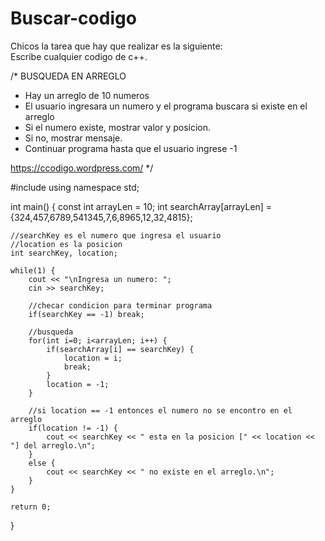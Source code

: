 # Buscar-codigo
Chicos la tarea que hay que realizar es la siguiente:
<br>
Escribe cualquier codigo de c++.

/* BUSQUEDA EN ARREGLO
 
* Hay un arreglo de 10 numeros
* El usuario ingresara un numero y el programa buscara si
    existe en el arreglo
* Si el numero existe, mostrar valor y posicion.
* Si no, mostrar mensaje.
* Continuar programa hasta que el usuario ingrese -1
 
https://ccodigo.wordpress.com/
*/
 
#include <iostream>
using namespace std;
 
int main()
{
    const int arrayLen = 10;
    int searchArray[arrayLen] = {324,457,6789,541345,7,6,8965,12,32,4815};
     
    //searchKey es el numero que ingresa el usuario
    //location es la posicion
    int searchKey, location;
     
    while(1) {
        cout << "\nIngresa un numero: ";
        cin >> searchKey;
         
        //checar condicion para terminar programa
        if(searchKey == -1) break;
         
        //busqueda        
        for(int i=0; i<arrayLen; i++) {
            if(searchArray[i] == searchKey) {
                location = i;
                break;
            }
            location = -1;
        }
     
        //si location == -1 entonces el numero no se encontro en el arreglo
        if(location != -1) {
            cout << searchKey << " esta en la posicion [" << location << "] del arreglo.\n";
        }
        else {
            cout << searchKey << " no existe en el arreglo.\n";
        }
    }
         
    return 0;
}
